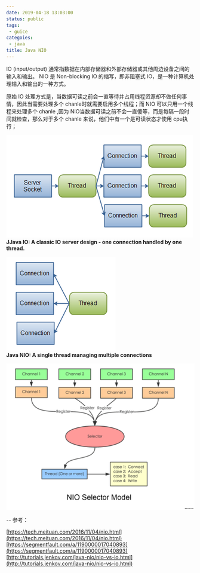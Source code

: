 ```yaml
---
date: 2019-04-18 13:03:00
status: public
tags: 
 - guice
categoies:
 - java
title: Java NIO
---
```


IO (input/output) 通常指数据在内部存储器和外部存储器或其他周边设备之间的输入和输出。 NIO 是 Non-blocking IO 的缩写，即非阻塞式 IO，是一种计算机处理输入和输出的一种方式。


原始 IO 处理方式是，当数据可读之前会一直等待并占用线程资源却不做任何事情，因此当需要处理多个 chanle时就需要启用多个线程；而 NIO 可以只用一个线程来处理多个 chanle ,因为 NIO当数据可读之前不会一直傻等，而是每隔一段时间就检查，那么对于多个 chanle 来说，他们中有一个是可读状态才使用 cpu执行；

![Java IO: A classic IO server design - one connection handled by one thread.](./_image/nio-vs-io-4.png)  
**JJava IO: A classic IO server design - one connection handled by one thread.**


![Java NIO: A single thread managing multiple connections](./_image/nio-vs-io-3.png)  
**Java NIO: A single thread managing multiple connections**


![](./_image/nio-selector-model.png)  


--
参考：

[https://tech.meituan.com/2016/11/04/nio.html](https://tech.meituan.com/2016/11/04/nio.html)  
[https://segmentfault.com/a/1190000017040893](https://segmentfault.com/a/1190000017040893)  
[http://tutorials.jenkov.com/java-nio/nio-vs-io.html](http://tutorials.jenkov.com/java-nio/nio-vs-io.html)